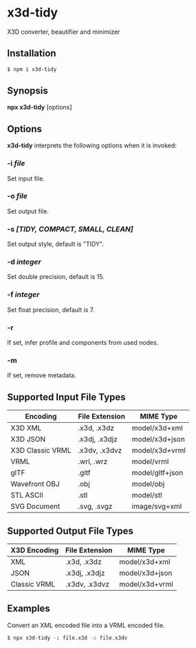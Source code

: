 # x3d-tidy

X3D converter, beautifier and minimizer

## Installation

```sh
$ npm i x3d-tidy
```

## Synopsis

**npx x3d-tidy** \[options\]

## Options

**x3d-tidy** interprets the following options when it is invoked:

### -i *file*

Set input file.

### -o *file*

Set output file.

### -s *[**TIDY**, COMPACT, SMALL, CLEAN]*

Set output style, default is "TIDY".

### -d *integer*

Set double precision, default is 15.

### -f *integer*

Set float precision, default is 7.

### -r

If set, infer profile and components from used nodes.

### -m

If set, remove metadata.

## Supported Input File Types

| Encoding         | File Extension | MIME Type       |
|------------------|----------------|-----------------|
| X3D XML          | .x3d, .x3dz    | model/x3d+xml   |
| X3D JSON         | .x3dj, .x3djz  | model/x3d+json  |
| X3D Classic VRML | .x3dv, .x3dvz  | model/x3d+vrml  |
| VRML             | .wrl, .wrz     | model/vrml      |
| glTF             | .gltf          | model/gltf+json |
| Wavefront OBJ    | .obj           | model/obj       |
| STL ASCII        | .stl           | model/stl       |
| SVG Document     | .svg, .svgz    | image/svg+xml   |

## Supported Output File Types

| X3D Encoding | File Extension | MIME Type      |
|--------------|----------------|----------------|
| XML          | .x3d, .x3dz    | model/x3d+xml  |
| JSON         | .x3dj, .x3djz  | model/x3d+json |
| Classic VRML | .x3dv, .x3dvz  | model/x3d+vrml |

## Examples

Convert an XML encoded file into a VRML encoded file.

```sh
$ npx x3d-tidy -i file.x3d -o file.x3dv
```
